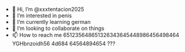 - 👋 Hi, I’m @xxxtentacion2025
- 👀 I’m interested in penis
- 🌱 I’m currently learning german
- 💞️ I’m looking to collaborate on things
- 📫 How to reach me 651235648651326343645448986456498464 YGHbnzoidh56 4d684 64564894654 ???

<!---
xxxtentacion2025/xxxtentacion2025 is a ✨ special ✨ repository because its `README.md` (this file) appears on your GitHub profile.
You can click the Preview link to take a look at your changes.
--->
